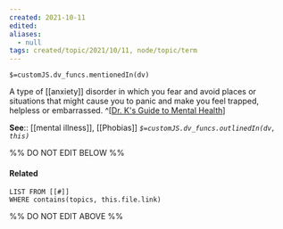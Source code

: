 ```yaml
---
created: 2021-10-11
edited: 
aliases:
  - null
tags: created/topic/2021/10/11, node/topic/term
---
```

`$=customJS.dv_funcs.mentionedIn(dv)`

A type of [[anxiety]] disorder in which you fear and avoid places or situations that might cause you to panic and make you feel trapped, helpless or embarrassed.
^[[Dr. K's Guide to Mental Health](https://coaching.healthygamer.gg/guide)]

**See**:: [[mental illness]], [[Phobias]]
*`$=customJS.dv_funcs.outlinedIn(dv, this)`*

%% DO NOT EDIT BELOW %%
#### Related 
```dataview
LIST FROM [[#]]
WHERE contains(topics, this.file.link)
```
%% DO NOT EDIT ABOVE %%
